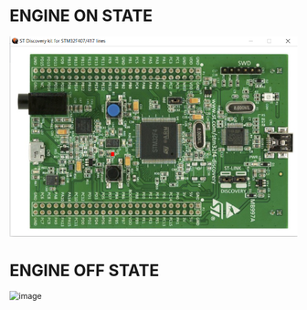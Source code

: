 # ENGINE ON STATE
![image](https://github.com/Suneesh-S/M3_Car_Wiper_System/blob/05d4e077c220cd96d72b5add650de535e801ae54/6_Output/Ignition_ON.png)

# ENGINE OFF STATE
![image]()
